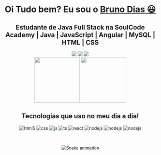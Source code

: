 <div>
<h1 align="center">
    Oi Tudo bem? Eu sou o 
    <a href="https://www.linkedin.com/in/bruno-dias-26685a243/">Bruno Dias 😃️</a>
  </h1>
  
   <h2 align="center">
    Estudante de Java Full Stack na SoulCode Academy | Java | JavaScript | Angular | MySQL | HTML | CSS
  </h2>
  </div>


<div align="center">
  <a href="https://www.instagram.com/bruno_diasls/" target="_blank"><img src="https://img.shields.io/badge/-Instagram-%23E4405F?style=for-the-badge&logo=instagram&logoColor=white" target="_blank"></a>
  <a href="https://www.linkedin.com/in/bruno-dias-26685a243/" target="_blank"><img src="https://img.shields.io/badge/-LinkedIn-%230077B5?style=for-the-badge&logo=linkedin&logoColor=white" target="_blank"></a> 
  <a href="mailto:brunodlopes82@gmail.com"><img src="https://img.shields.io/badge/-Gmail-%23333?style=for-the-badge&logo=gmail&logoColor=white" target="_blank"></a>
</div>

<div align="center">
  <a href="https://github.com/Dev-BrunoDias">
    <img height="150em" src="https://github-readme-stats.vercel.app/api?username=Dev-BrunoDias&count_private=true&include_all_commits=true&show_icons=true&theme=dracula&hide_border=false&show_owner=true"/>
    <img height="150em" src="https://github-readme-stats.vercel.app/api/top-langs/?username=Dev-BrunoDias&theme=dracula&hide_border=false&&layout=compact"/>
  </a>
</div>

<div> 
<h2 align="center">
    Tecnologias que uso no meu dia a dia!
  </h2>
  </div>

<div align="center" style="display: inline_block">
  <img align="center" alt="html5" src="https://img.shields.io/badge/HTML5-E34F26?style=for-the-badge&logo=html5&logoColor=white" />
  <img align="center" alt="css" src="https://img.shields.io/badge/CSS-239120?&style=for-the-badge&logo=css3&logoColor=white" />
  <img align="center" alt="js" src="https://img.shields.io/badge/JavaScript-F7DF1E?style=for-the-badge&logo=javascript&logoColor=black" />
  <img align="center" alt="ts" src="https://img.shields.io/badge/TypeScript-007ACC?style=for-the-badge&logo=typescript&logoColor=white" />
  <img align="center" alt="react" src="https://img.shields.io/badge/Java-ED8B00?style=for-the-badge&logo=java&logoColor=white" />
  <img align="center" alt="nodejs" src="https://img.shields.io/badge/Angular-DD0031?style=for-the-badge&logo=angular&logoColor=white" />
  <img align="center" alt="nodejs" src="https://img.shields.io/badge/Bootstrap-563D7C?style=for-the-badge&logo=bootstrap&logoColor=white" />
  <img align="center" alt="nodejs" src="https://img.shields.io/badge/MySQL-00000F?style=for-the-badge&logo=mysql&logoColor=white" />
</div><br/>
</div><br>
<div align="center">

  ![Snake animation](https://github.com/danielbped/danielbped/blob/output/github-contribution-grid-snake.svg)
  
</div>


